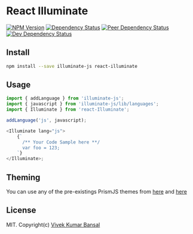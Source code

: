 <div class='doc-header'>

# React Illuminate

[![NPM Version](https://img.shields.io/npm/v/react-illuminate.svg?style=flat-square)](https://npmjs.org/package/react-illuminate)
[![Dependency Status](https://david-dm.org/vkbansal/illuminate-js/status.svg?style=flat-square&path=packages/react-illuminate)](https://david-dm.org/vkbansal/illuminate-js?path=packages/react-illuminate)
[![Peer Dependency Status](https://david-dm.org/vkbansal/illuminate-js/peer-status.svg?style=flat-square&path=packages/react-illuminate)](https://david-dm.org/vkbansal/illuminate-js?type=peer&path=packages/react-illuminate)
[![Dev Dependency Status](https://david-dm.org/vkbansal/illuminate-js/dev-status.svg?style=flat-square&path=packages/react-illuminate)](https://david-dm.org/vkbansal/illuminate-js?type=dev&path=packages/react-illuminate)

</div>

## Install

```bash
npm install --save illuminate-js react-illuminate
```

## Usage

```js
import { addLanguage } from 'illuminate-js';
import { javascript } from 'illuminate-js/lib/languages';
import { Illuminate } from 'react-Illuminate';

addLanguage('js', javascript);

<Illuminate lang="js">
    {`
      /** Your Code Sample here **/
      var foo = 123;
    `}
</Illuminate>;
```

## Theming

You can use any of the pre-existings PrismJS themes from [here](https://github.com/PrismJS/prism/tree/gh-pages/themes) and [here](https://github.com/PrismJS/prism-themes)

## License

MIT. Copyright(c) [Vivek Kumar Bansal](http://vkbansal.me/)
